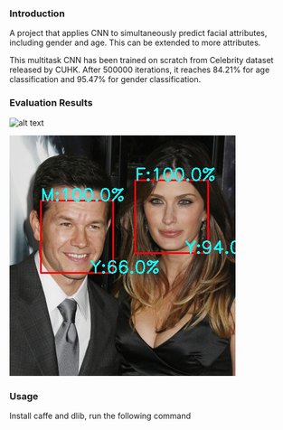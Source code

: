 ### Introduction

A project that applies CNN to simultaneously predict facial attributes, including gender and age. This can be extended to more attributes.

This multitask CNN has been trained on scratch from Celebrity dataset released by CUHK.  After 500000 iterations, it reaches 84.21\% for age classification and 95.47\% for gender classification.

### Evaluation Results


![alt text](hhttps://github.com/cunjian/multitask_CNN/blob/master/evaluate/demo_result.jpg "Logo Title Text 1")

![alt text](https://github.com/cunjian/multitask_CNN/blob/master/evaluate/041_result.jpg "Logo Title Text 1")

### Usage

Install caffe and dlib, run the following command

